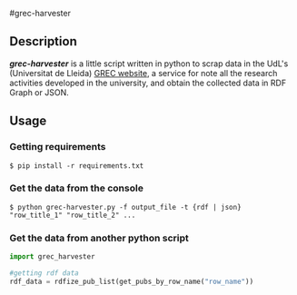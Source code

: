 #grec-harvester

## Description
***grec-harvester*** is a little script written in python to scrap data in the UdL's (Universitat de Lleida) [GREC website](http://webgrec.udl.cat), a service for note all the research activities developed in the university, and obtain the collected data in RDF Graph or JSON.

## Usage
### Getting requirements
`$ pip install -r requirements.txt`

### Get the data from the console
`$ python grec-harvester.py -f output_file -t {rdf | json} "row_title_1" "row_title_2" ...`

### Get the data from another python script

```python
import grec_harvester

#getting rdf data
rdf_data = rdfize_pub_list(get_pubs_by_row_name("row_name"))
```